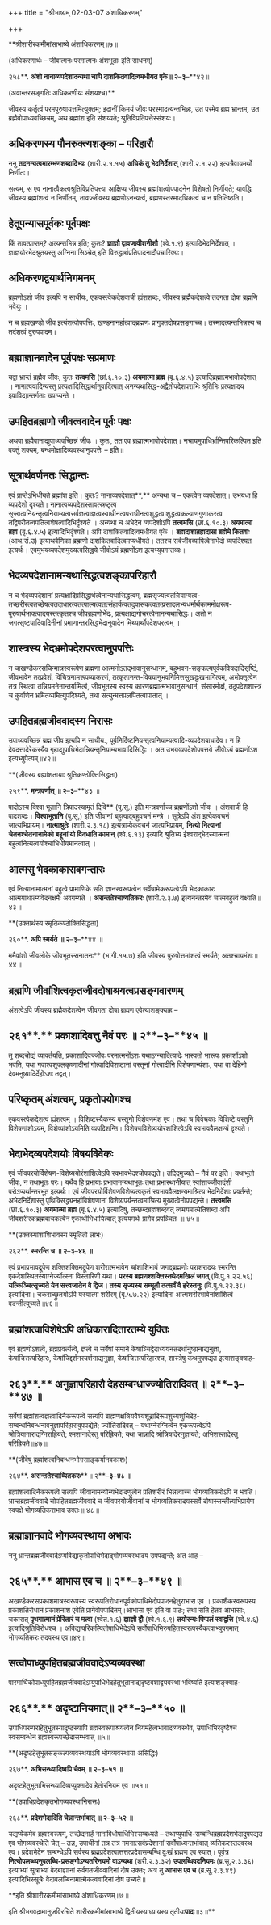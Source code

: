+++
title = "श्रीभाष्यम् 02-03-07 अंशाधिकरणम्"

+++


**श्रीशारीरकमीमांसाभाष्ये अंशाधिकरणम्॥७॥

(अधिकरणार्थः – जीवात्मनः परमात्मनः अंशभूताः इति साधनम्)

२५८**. **अंशो नानाव्यपदेशादन्यथा चापि दाशकितवादित्वमधीयत एके॥ २**–**३**–**४२॥

(अवान्तरसङ्गतिः अधिकरणीयः संशयश्च)**

जीवस्य कर्तृत्वं परमपुरुषायत्तमित्युक्तम्; इदानीं किमयं जीवः परस्मादत्यन्तभिन्नः, उत परमेव ब्रह्म भ्रान्तम्, उत ब्रह्मैवोपाध्यवच्छिन्नम्, अथ ब्रह्मांश इति संशय्यते; श्रुतिविप्रतिपत्तेस्संशयः।

## अधिकरणस्य पौनरुक्त्यशङ्का – परिहारौ

ननु **तदनन्यत्वमारम्भणशब्दादिभ्यः** (शारी.२.१.१५) **अधिकं तु भेदनिर्देशात्** (शारी.२.१.२२) इत्यत्रैवायमर्थो निर्णीतः।

सत्यम्, स एव नानात्वैकत्वश्रुतिविप्रतिपत्त्या आक्षिप्य जीवस्य ब्रह्मांशत्वोपपादनेन विशेषतो निर्णीयते; यावद्धि जीवस्य ब्रह्मांशत्वं न निर्णीतम्, तावज्जीवस्य ब्रह्मणोऽनन्यत्वं, ब्रह्मणस्तस्मादधिकत्वं च न प्रतितिष्ठति।

## हेतूपन्यासपूर्वकः पूर्वपक्षः

किं तावत्प्राप्तम्? अत्यन्तभिन्न इति; कुतः? **ज्ञाज्ञौ द्वावजावीशनीशौ** (श्वे.१.९) इत्यादिभेदनिर्देशात् । ज्ञाज्ञयोरभेदश्रुतयस्तु अग्निना सिञ्चेत् इति विरुद्धार्थप्रतिपादनादौपचारिक्यः।

## अधिकरणद्वयार्थनिगमनम्

ब्रह्मणोंऽशो जीव इत्यपि न साधीयः, एकवस्त्वेकदेशवाची ह्यंशशब्दः, जीवस्य ब्रह्मैकदेशत्वे तद्गता दोषा ब्रह्मणि भवेयुः ।

न च ब्रह्मखण्डो जीव इत्यंशत्वोपपत्तिः, खण्डनानर्हात्वाद्ब्रह्मणः प्रागुक्तदोषप्रसङ्गाच्च। तस्मादत्यन्तभिन्नस्य च तदंशत्वं दुरुपपादम्।

## ब्रह्माज्ञानवादेन पूर्वपक्षः सप्रमाणः

यद्वा भ्रान्तं ब्रह्मैव जीवः, कुतः **तत्वमसि** (छां.६.१०.३) **अयमात्मा ब्रह्म** (बृ.६.४.५) इत्यादिब्रह्मात्मभावोपदेशात् । नानात्ववादिन्यस्तु प्रत्यक्षादिसिद्धार्थानुवादित्वात् अनन्यथासिद्ध-अद्वैतोपदेशपराभिः श्रुतिभिः प्रत्यक्षादय इवाविद्यान्तर्गताः ख्याप्यन्ते ।

## उपहितब्रह्मणो जीवत्ववादेन पूर्वः पक्षः

अथवा ब्रह्मैवानाद्युपाध्यवच्छिन्नं जीवः । कुतः, तत एव ब्रह्मात्मभावोपदेशात्। नचायमुपाधिर्भ्रान्तिपरिकल्पित इति वक्तुं शक्यम्, बन्धमोक्षादिव्यवस्थानुपपत्तेः – इति॥

## सूत्रार्थवर्णनतः सिद्धान्तः

एवं प्राप्तेऽभिधीयते ब्रह्मांश इति। कुतः? नानाव्यपदेशात्**,** अन्यथा च – एकत्वेन व्यपदेशात्। उभयधा हि व्यपदेशो दृश्यते। नानात्वव्यपदेशस्तावत्स्रष्टृत्व सृज्यत्वनियन्तृत्वनियाम्यत्वसर्वज्ञत्वाज्ञत्वस्वाधीनत्वपराधीनत्वशुद्धत्वाशुद्धत्वकल्याणगुणाकरत्व तद्विपरीतत्वपतित्वशेषत्वादिभिर्दृश्यते । अन्यथा च अभेदेन व्यपदेशोऽपि **तत्त्वमसि** (छा.६.१०.३) **अयमात्मा ब्रह्म** (बृ.६.४.५) इत्यादिभिर्दृश्यते। अपि दाशकितवादित्वमधीयत एके । **ब्रह्मदाशाब्रह्मदासा ब्रह्मेमे कितवाः** (आथ.सं.उ) इत्याथर्वणिका ब्रह्मणो दाशकितवादित्वमप्यधीयते। ततश्च सर्वजीवव्यापित्वेनाभेदो व्यपदिश्यत इत्यर्थः। एवमुभयव्यपदेशमुख्यत्वसिद्धये जीवोऽयं ब्रह्मणोंऽश इत्यभ्युपगन्तव्यः।

## भेदव्यपदेशानामन्यथासिद्धत्वशङ्कापरिहारौ

न च भेदव्यपदेशानां प्रत्यक्षादिप्रसिद्धार्थत्वेनान्यथासिद्धत्वम्, ब्रह्मसृज्यत्वतन्नियाम्यत्व-तच्छरीरत्वतच्छेषत्वतदाधारत्वतत्पाल्यत्वतत्संहार्यत्वतदुपासकत्वतत्प्रसादलभ्यधर्मार्थकाममोक्षरूप-पुरुषार्थभाक्त्वादयस्तत्कृतश्च जीवब्रह्मणोर्भेदः, प्रत्यक्षाद्यगोचरत्वेनानन्यथासिद्धः। अतो न जगत्सृष्ट्यादिवादिनीनां प्रमाणान्तरसिद्धभेदानुवादेन मिथ्यार्थोपदेशपरत्वम् ।

## शास्त्रस्य भेदभ्रमोपदेशपरत्वानुपपत्तिः

न चाखण्डैकरसचिन्मात्रस्वरूपेण ब्रह्मणा आत्मनोऽतद्भावानुसन्धानम्, बहुभवन-सङ्कल्पपूर्वकवियदादिसृष्टिं, जीवभावेन तत्प्रवेशं,
विचित्रनामरूपव्याकरणं, तत्कृतानन्त-विषयानुभवनिमित्तसुखदुःखभागित्वम्, अभोक्तृत्वेन तत्र स्थित्वा तन्नियमनेनान्तर्यामित्वं, जीवभूतस्य स्वस्य कारणब्रह्मात्मभावानुसन्धानं, संसारमोक्षं, तदुपदेशशास्त्रं च कुर्वाणेन भ्रमितव्यमित्युपदिश्यते, तथा सत्युन्मत्तप्रलपितत्वापातात् ।

## उपहितब्रह्मजीववादस्य निरासः

उपाध्यवच्छिन्नं ब्रह्म जीव इत्यपि न साधीय., पूर्वनिर्दिष्टनियन्तृत्वनियाम्यत्वादि-व्यपदेशबाधादेव। न हि देवदत्तादेरेकस्यैव गृहाद्युपाधिभेदान्नियन्तृनियाम्यभावादिसिद्धिः । अत उभयव्यपदेशोपपत्तये जीवोऽयं ब्रह्मणोंऽश इत्यभ्युपेत्यम्॥४२॥

**(जीवस्य ब्रह्मांशतायाः श्रुतिकण्ठोक्तिसिद्धता)

२५९**. **मन्त्रवर्णात् ॥ २**–**३**–**४३ ॥

पादोऽस्य विश्वा भूतानि त्रिपादस्यामृतं दिवि** (पु.सू.) इति मन्त्रवर्णाच्च ब्रह्मणोंऽशो जीवः । अंशवाची हि पादशब्दः। **विश्वाभूतानि** (पु.सू.) इति जीवानां बहुत्वाद्बहुवचनं मन्त्रे । सूत्रेऽपि अंश इत्येकवचनं जात्यभिप्रायम्। **नात्माश्रुतेः** (शारी.२.३.१८) इत्यत्राप्येकवचनं जात्यभिप्रायम्, **नित्यो नित्यानां चेतनश्चेतनानामेको बहूनां यो विदधाति कामान्** (श्वे.६.१३) इत्यादि श्रुतिभ्य ईश्वराद्भेदस्यात्मनां बहुत्वनित्यत्वयोश्चाभिधीयमानत्वात् ।

## आत्मसु भेदकाकारावगन्तारः

एवं नित्यानामात्मनां बहुत्वे प्रामाणिके सति ज्ञानस्वरूपत्वेन सर्वेषामेकरूपत्वेऽपि भेदकाकारः आत्मयाथात्म्यवेदनक्षमैः अवगम्यते । **असन्ततेश्चाव्यतिकरः** (शारी.२.३.७) इत्यनन्तरमेव चात्मबहुत्वं वक्ष्यति॥४३॥

**(उक्तार्थस्य स्मृतिकण्ठोक्तिसिद्धता)

२६०**. **अपि स्मर्यते ॥ २**–**३**–**४४ ॥

ममैवांशो जीवलोके जीवभूतस्सनातनः** (भ.गी.१५.७) इति जीवस्य पुरुषोत्तमांशत्वं स्मर्यते; अतश्चायमंशः॥ ४४॥

## ब्रह्मणि जीवांशित्वकृतजीवदोषाश्रयत्वप्रसङ्गवारणम्

अंशत्वेऽपि जीवस्य ब्रह्मैकदेशत्वेन जीवगता दोषा ब्रह्मण एवेत्याशङ्क्याह –

## २६१**.** प्रकाशादिवत्तु नैवं परः ॥ २**–**३**–**४५ ॥

तु शब्दचोद्यं व्यावर्तयति, प्रकाशादिवज्जीवः परमात्मनोंऽशः यथाऽग्न्यादित्यादेः भास्वतो भारूपः प्रकाशोंऽशो भवति, यथा गवाश्वशुक्लकृष्णादीनां गोत्वादिविशष्टानां वस्तूनां गोत्वादीनि विशेषणान्यंशाः, यथा वा देहिनो देवमनुष्यादिर्देहोंऽशः तद्वत्।

## परिष्कृतम् अंशत्वम्, प्रकृतोपयोगश्च

एकवस्त्वेकदेशत्वं ह्यंशत्वम् । विशिष्टस्यैकस्य वस्तुनो विशेषणमंश एव। तथा च विवेचकाः विशिष्टे वस्तुनि विशेषणांशोऽयम्, विशेष्यांशोऽयमिति व्यपदिशन्ति। विशेषणविशेष्ययोरंशांशित्वेऽपि स्वभाववैलक्षण्यं दृश्यते।

## भेदाभेदव्यपदेशयोः विषयविवेकः

एवं जीवपरयोर्विशेषण-विशेष्ययोरंशांशित्वेऽपि स्वभावभेदश्चोपपद्यते। तदिदमुच्यते – नैवं पर इति। यथाभूतो जीवः, न तथाभूतः परः। यथैव हि प्रभायाः प्रभावानन्यथाभूतः तथा प्रभास्थानीयात् स्वांशाज्जीवादंशी परोऽप्यर्थान्तरभूत इत्यर्थः। एवं जीवपरयोर्विशेषणविशेष्यत्वकृतं स्वभाववैलक्षण्यमाश्रित्य भेदनिर्देशाः प्रवर्तन्ते; अभेदनिर्देशास्तु पृथिक्सिद्ध्यनर्हाविशेषणानां विशेष्यपर्यन्तत्वमाश्रित्य मुख्यत्वेनोपपद्यन्ते। **तत्त्वमसि** (छा.६.१०.३) **अयमात्मा ब्रह्म** (बृ.६.४.५) इत्यादिषु, तच्छब्दब्रह्मशब्दवत् त्वमयमात्मेतिशब्दा अपि जीवशरीरकब्रह्मवाचकत्वेन एकार्थाभिधायित्वात् इत्ययमर्थः प्रागेव प्रपञ्चितः ॥ ४५॥

**(उक्तस्यांशांशिभावस्य स्मृतितो लाभः)

२६२**. **स्मरन्ति च ॥ २**–**३**–**४६ ॥**

एवं प्रभाप्रभावद्रूपेण शक्तिशक्तिमद्रूपेण शरीरात्मभावेन चांशाशिभावं जगद्ब्रह्मणोः पराशरादयः स्मरन्ति एकदेशस्थितस्याग्नेर्ज्योत्स्ना विस्तारिणी यथा। **परस्य ब्रह्मणश्शक्तिस्तथेदमखिलं जगत्** (वि.पु.१.२२.५६) **यत्किञ्चित्सृज्यते येन सत्त्वजातेन वै द्विज। तस्य सृज्यस्य सम्भूतौ तत्सर्वं वै हरेस्तनुः** (वि.पु.१.२२.३८) इत्यादिना। चकराच्छ्रुतयोऽपि यस्यात्मा शरीरम् (बृ.५.७.२२) इत्यादिना आत्मशरीरभावेनांशांशित्वं वदन्तीत्युच्यते॥४६॥

## ब्रह्मांशत्वाविशेषेऽपि अधिकारादितारतम्ये युक्तिः

एवं ब्रह्मणोंऽशत्वे, ब्रह्मप्रवर्त्यत्वे, ज्ञत्वे च सर्वेषां समाने केषाञ्चिद्वेदाध्ययनतदर्थानुष्ठानाद्यनुज्ञा, केषांचित्तत्परिहारः, केषांचिद्दर्शनस्पर्शनाद्यनुज्ञा, केषांचित्तत्परिहारश्च, शास्त्रेषु कथमुपपद्यत इत्याशङ्क्याह-

## २६३**.** अनुज्ञापरिहारौ देहसम्बन्धाज्ज्योतिरादिवत् ॥ २**–**३**–**४७ ॥

सर्वेषां ब्रह्मांशत्वज्ञत्वादिनैकरूपत्वे सत्यपि ब्राह्मणक्षत्रियवैश्यशूद्रादिरूपशुच्यशुचिदेह-सम्बन्धनिबन्धनावनुज्ञापरिहारावुपपद्येते; ज्योतिरादिवत् – यथाग्नेरग्नित्वेन एकरूपत्वेऽपि श्रोत्रियागारादग्निराह्रियते; श्मशानादेस्तु परिह्रियते; यथा चान्नादि श्रोत्रियादेरनुज्ञायते; अभिशस्तादेस्तु परिह्रियते॥४७॥

**(जीवेषु ब्रह्मांशत्वनिबन्धनभोगसाङ्कर्यानवकाशः)

२६४**. **असन्ततेश्चाव्यितकरः****॥ २**–**३**–**४८ ॥**

ब्रह्मांशत्वादिनैकरूपत्वे सत्यपि जीवानामन्योन्यभेदादणुत्वेन प्रतिशरीरं भिन्नत्वाच्च भोगव्यतिकरोऽपि न भवति। भ्रान्तब्रह्मजीववादे चोपहितब्रह्मजीववादे च जीवपरयोर्जीवानां च भोगव्यतिकरादयस्सर्वे दोषास्सन्तीत्यभिप्रायेण स्वपक्षे भोगव्यतिकराभाव उक्तः॥ ४८॥

## ब्रह्माज्ञानवादे भोगव्यवस्थाया अभावः

ननु भ्रान्तब्रह्मजीववादेऽप्यविद्याकृतोपाधिभेदाद्भोगव्यवस्थादय उपपद्यन्ते; अत आह –

## २६५**.** आभास एव च ॥ २**–**३**–**४९ ॥

अखण्डैकरसप्रकाशमात्रस्वरूपस्य स्वरूपतिरोधानपूर्वकोपाधिभेदोपपादनहेतुराभास एव । प्रकाशैकस्वरूपस्य प्रकाशतिरोधानं प्रकाशनाश एवेति प्रागेवोपपादितम्।आभासा एव इति वा पाठः; तथा सति हेतव आभासाः, चकारात् **पृथगात्मानं प्रेरितारं च मत्वा** (श्वेत.१.६) **ज्ञाज्ञौ द्वौ** (श्वे.१.६.९) **तयोरन्यः पिप्पलं स्वाद्वत्ति** (श्वे.४.६) इत्यादिश्रुतिविरोधश्च । अविद्यापरिकल्पितोपाधिभेदेऽपि सर्वोपाधिभिरुपहितस्वरूपस्यैकत्वाभ्युपगमात् भोगव्यतिकरः तदवस्थ एव॥४९॥

## सत्वोपाध्युपहितब्रह्मजीववादेऽप्यव्यवस्था

पारमार्थिकोपाध्युपहितब्रह्मजीववादेऽप्युपाधिभेदहेतुभूतानाद्यदृष्टवशाद्व्यवस्था भविष्यति इत्याशङ्क्याह-

## २६६**.** अदृष्टानियमात्॥ २**–**३**–**५० ॥

उपाधिपरम्पराहेतुभूतस्यादृष्टस्यापि ब्रह्मस्वरूपाश्रयत्वेन नियमहेत्वभावादव्यवस्थैव, उपाधिभिरदृष्टैश्च स्वसम्बन्धेन ब्रह्मस्वरूपच्छेदासम्भवात् ॥५॥

**(अदृष्टहेतुभूतसङ्कल्पव्यवस्थयाऽपि भोगव्यवस्थाया असिद्धिः)

२६७**. **अभिसन्ध्यादिष्वपि चैवम् ॥ २**–**३**–**५१ ॥**

अदृष्टहेतुभूताभिसन्ध्यादिष्वप्युक्तादेव हेतोरनियम एव ॥५१॥

**(उपाधिप्रदेशकृतभोगव्यवस्थानिरासः)

२६८**. **प्रदेशभेदादिति चेन्नान्तर्भावात् ॥ २**–**३**–**५२ ॥**

यद्यप्येकमेव ब्रह्मस्वरूपम्, तच्छेदनार्हं नानाविधोपाधिभिस्सम्बध्यते – तथाप्युपाधि-सम्बन्धिब्रह्मप्रदेशभेदादुपपद्यत एव भोगव्यवस्थेति चेत् – तन्न, उपाधीनां तत्र तत्र गमनात्सर्वप्रदेशानां सर्वोपाध्यन्तर्भावात् व्यतिकरस्तदवस्थ एव। प्रदेशभेदेन सम्बन्धेऽपि सर्वस्य ब्रह्मप्रदेशत्वात्तत्तत्प्रदेशसम्बन्धि दुःखं ब्रह्मण एव स्यात्। पूर्वत्र **नित्योपलब्ध्यनुपलब्धि-प्रसङ्गोऽन्यतरिनयमो वाऽन्यथा** (शरी.२.३.३२) **उपलब्धिवदनियमः** (ब्र.सू.२.३.३६) इत्याभ्यां सूत्राभ्यां वेदबाह्यानां सर्वगतजीववादिनां दोष उक्तः; अत्र तु **आभास एव च** (ब्र.सू.२.३.४९) इत्यादिभिस्सूत्रैः वेदावलम्बिनामात्मैकत्ववादिनां दोष उच्यते॥

**इति श्रीशारीरकमीमांसाभाष्ये अंशाधिकरणम्॥७॥

इति श्रीभगवद्रामानुजविरचिते शारीरकमीमांसाभाष्ये द्वितीयस्याध्यायस्य तृतीयः****पादः****॥३॥**


